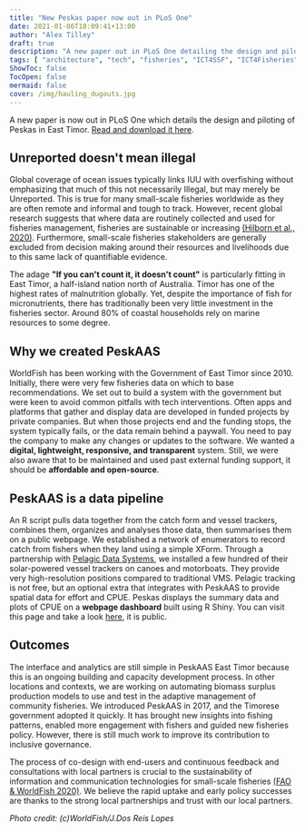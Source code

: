 ```yaml
---
title: "New Peskas paper now out in PLoS One"
date: 2021-01-06T18:09:41+13:00
author: "Alex Tilley"
draft: true
description: "A new paper out in PLoS One detailing the design and piloting of the PeskAAS fisheries monitoring system"
tags: [ "architecture", "tech", "fisheries", "ICT4SSF", "ICT4Fisheries" ] 
ShowToc: false 
TocOpen: false 
mermaid: false
cover: /img/hauling_dugouts.jpg
---
```


A new paper is now out in PLoS One which details the design and piloting of Peskas in East Timor. [Read and download it here](https://journals.plos.org/plosone/article?id=10.1371/journal.pone.0234760).

## Unreported doesn't mean illegal

Global coverage of ocean issues typically links IUU with overfishing without emphasizing that much of this not necessarily Illegal, but may merely be Unreported. This is true for many small-scale fisheries worldwide as they are often remote and informal and tough to track. However, recent global research suggests that where data are routinely collected and used for fisheries management, fisheries are sustainable or increasing [(Hilborn et al., 2020)](https://www.pnas.org/content/117/4/2218). Furthermore, small-scale fisheries stakeholders are generally excluded from decision making around their resources and livelihoods due to this same lack of quantifiable evidence.

The adage **"If you can't count it, it doesn't count"** is particularly fitting in East Timor, a half-island nation north of Australia. 
Timor has one of the highest rates of malnutrition globally. Yet, despite the importance of fish for micronutrients, there has traditionally been very little investment in the fisheries sector. Around 80% of coastal households rely on marine resources to some degree. 

## Why we created PeskAAS

WorldFish has been working with the Government of East Timor since 2010. Initially, there were very few fisheries data on which to base recommendations. We set out to build a system with the government but were keen to avoid common pitfalls with tech interventions. Often apps and platforms that gather and display data are developed in funded projects by private companies. But when those projects end and the funding stops, the system typically fails, or the data remain behind a paywall. You need to pay the company to make any changes or updates to the software. We wanted a **digital, lightweight, responsive, and transparent** system. Still, we were also aware that to be maintained and used past external funding support,  it should be **affordable and open-source**.

## PeskAAS is a data pipeline

An R script pulls data together from the catch form and vessel trackers, combines them, organizes and analyses those data, then summarises them on a public webpage. We established a network of enumerators to record catch from fishers when they land using a simple XForm. Through a partnership with [Pelagic Data Systems](www.pelagicdata.com), we installed a few hundred of their solar-powered vessel trackers on canoes and motorboats. They provide very high-resolution positions compared to traditional VMS. 
Pelagic tracking is not free, but an optional extra that integrates with PeskAAS to provide spatial data for effort and CPUE. 
Peskas displays the summary data and plots of CPUE on a **webpage dashboard** built using R Shiny. You can visit this page and take a look [here](https://worldfish.shinyapps.io/peskAAS/), it is public. 

## Outcomes

The interface and analytics are still simple in PeskAAS East Timor because this is an ongoing building and capacity development process. In other locations and contexts, we are working on automating biomass surplus production models to use and test in the adaptive management of community fisheries. We introduced PeskAAS in 2017, and the Timorese government adopted it quickly. It has brought new insights into fishing patterns, enabled more engagement with fishers and guided new fisheries policy. However, there is still much work to improve its contribution to inclusive governance.

The process of co-design with end-users and continuous feedback and consultations with local partners is crucial to the sustainability of information and communication technologies for small-scale fisheries [(FAO & WorldFish 2020)](http://www.fao.org/documents/card/en/c/cb2030en). We believe the rapid uptake and early policy successes are thanks to the strong local partnerships and trust with our local partners. 

*Photo credit: (c)WorldFish/J.Dos Reis Lopes*

